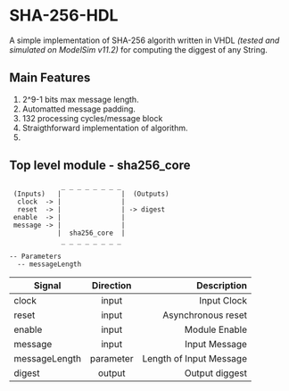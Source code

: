 # SHA-256-HDL

A simple implementation of SHA-256 algorith written in VHDL *(tested and simulated on ModelSim v11.2)* for computing the diggest of any String.

## Main Features
1. 2^9-1 bits max message length.
2. Automatted message padding.
3. 132 processing cycles/message block 
4. Straigthforward implementation of algorithm.
5. 

## Top level module - sha256_core

                 _ _ _ _ _ _ _ _                                           
     (Inputs)   |               |  (Outputs)                   
      clock  -> |               |       
      reset  -> |               | -> digest
     enable  -> |               |
     message -> |               |
                |  sha256_core  |                  
                 _ _ _ _ _ _ _ _                      
                                                                     
    -- Parameters
      -- messageLength

| Signal        | Direction     | Description  |
| ------------- |:-------------:| ------------:|
| clock         | input         | Input Clock  |
| reset         | input         | Asynchronous reset  |
| enable | input      |    Module Enable        |
| message | input      |    Input Message        |
| messageLength | parameter      |   Length of Input Message        |
| digest | output      |    Output diggest        |
